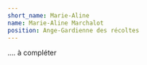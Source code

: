 ```yaml
---
short_name: Marie-Aline
name: Marie-Aline Marchalot
position: Ange-Gardienne des récoltes
---
```

.... à compléter 